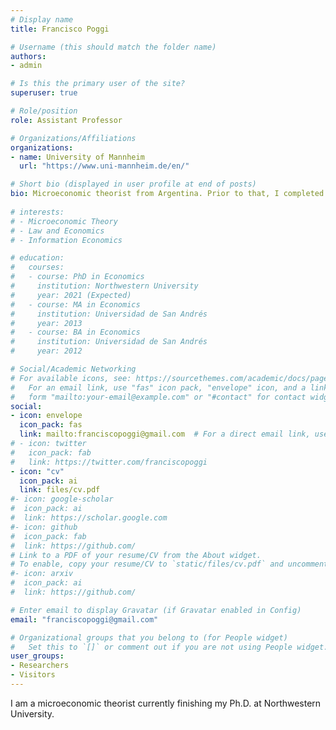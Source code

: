 ```yaml
---
# Display name
title: Francisco Poggi

# Username (this should match the folder name)
authors:
- admin

# Is this the primary user of the site?
superuser: true

# Role/position
role: Assistant Professor

# Organizations/Affiliations
organizations:
- name: University of Mannheim
  url: "https://www.uni-mannheim.de/en/"

# Short bio (displayed in user profile at end of posts)
bio: Microeconomic theorist from Argentina. Prior to that, I completed a BA and MA at [Universidad de San Andrés](https://www.udesa.edu.ar/departamento-de-economia) and received my Ph.D. from Northwestern University.
 
# interests:
# - Microeconomic Theory
# - Law and Economics
# - Information Economics

# education:
#   courses:
#   - course: PhD in Economics
#     institution: Northwestern University
#     year: 2021 (Expected)
#   - course: MA in Economics
#     institution: Universidad de San Andrés
#     year: 2013
#   - course: BA in Economics
#     institution: Universidad de San Andrés
#     year: 2012

# Social/Academic Networking
# For available icons, see: https://sourcethemes.com/academic/docs/page-builder/#icons
#   For an email link, use "fas" icon pack, "envelope" icon, and a link in the
#   form "mailto:your-email@example.com" or "#contact" for contact widget.
social:
- icon: envelope
  icon_pack: fas
  link: mailto:franciscopoggi@gmail.com  # For a direct email link, use "mailto:fpoggi@u.northwestern.edu".
# - icon: twitter
#   icon_pack: fab
#   link: https://twitter.com/franciscopoggi
- icon: "cv"
  icon_pack: ai
  link: files/cv.pdf
#- icon: google-scholar
#  icon_pack: ai
#  link: https://scholar.google.com
#- icon: github
#  icon_pack: fab
#  link: https://github.com/
# Link to a PDF of your resume/CV from the About widget.
# To enable, copy your resume/CV to `static/files/cv.pdf` and uncomment the lines below.
#- icon: arxiv
#  icon_pack: ai
#  link: https://github.com/

# Enter email to display Gravatar (if Gravatar enabled in Config)
email: "franciscopoggi@gmail.com"

# Organizational groups that you belong to (for People widget)
#   Set this to `[]` or comment out if you are not using People widget.
user_groups:
- Researchers
- Visitors
---
```


I am a microeconomic theorist currently finishing my Ph.D. at Northwestern University.

<!-- My research focuses on the dynamics of information acquisition and experimentation. --> <!-- The questions I find most exciting are related to research and development, innovation, law, and organizations. -->

<!-- {{% callout note %}}
At some point in the summer, I will join <a href="https://www.vwl.uni-mannheim.de/en/" target="_blank">the University of Mannheim</a> as an Assistant Professor.
{{% /callout %}} -->
